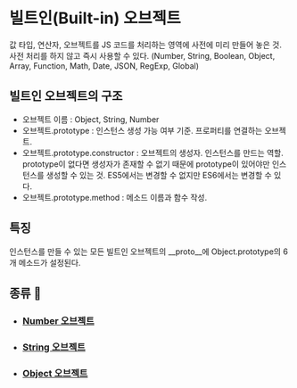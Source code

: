 # 빌트인(Built-in) 오브젝트

값 타입, 연산자, 오브젝트를 JS 코드를 처리하는 영역에 사전에 미리 만들어 놓은 것. 사전 처리를 하지 않고 즉시 사용할 수 있다. (Number, String, Boolean, Object, Array, Function, Math, Date, JSON, RegExp, Global)

## 빌트인 오브젝트의 구조

- 오브젝트 이름 : Object, String, Number
- 오브젝트.prototype : 인스턴스 생성 가능 여부 기준. 프로퍼티를 연결하는 오브젝트.
- 오브젝트.prototype.constructor : 오브젝트의 생성자. 인스턴스를 만드는 역할. prototype이 없다면 생성자가 존재할 수 없기 때문에 prototype이 있어야만 인스턴스를 생성할 수 있는 것. ES5에서는 변경할 수 없지만 ES6에서는 변경할 수 있다.
- 오브젝트.prototype.method : 메소드 이름과 함수 작성.

## 특징

인스턴스를 만들 수 있는 모든 빌트인 오브젝트의 __proto__에 Object.prototype의 6개 메소드가 설정된다.

## 종류 🔗


- ### [Number 오브젝트](https://github.com/josubin47/TIL/blob/main/JavaScript/%EA%B8%B0%EC%B4%88%20%EB%8B%A4%EC%A7%80%EA%B8%B0/Number%20object.md)

- ### [String 오브젝트](https://github.com/josubin47/TIL/blob/main/JavaScript/%EA%B8%B0%EC%B4%88%20%EB%8B%A4%EC%A7%80%EA%B8%B0/String%20object.md)

- ### [Object 오브젝트](https://github.com/josubin47/TIL/blob/main/JavaScript/%EA%B8%B0%EC%B4%88%20%EB%8B%A4%EC%A7%80%EA%B8%B0/Object%20%EC%98%A4%EB%B8%8C%EC%A0%9D%ED%8A%B8.md)